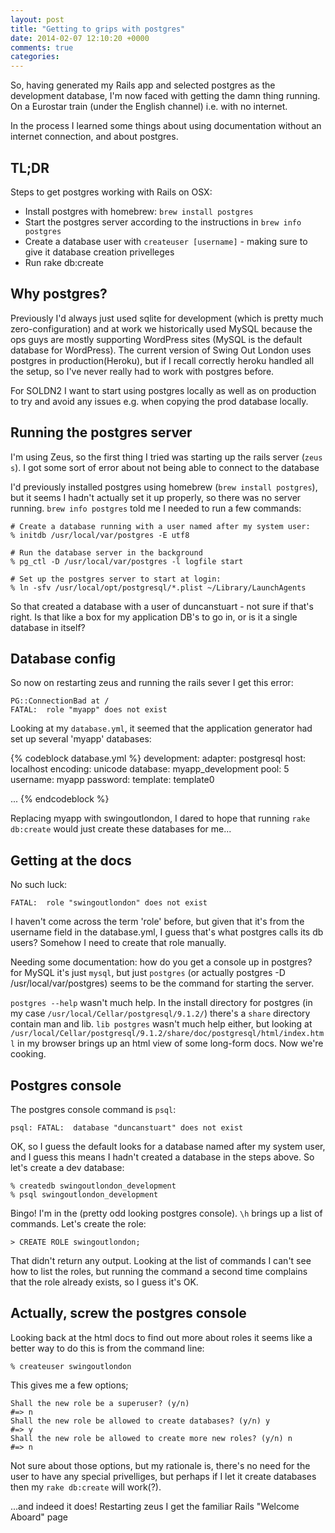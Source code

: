 ```yaml
---
layout: post
title: "Getting to grips with postgres"
date: 2014-02-07 12:10:20 +0000
comments: true
categories:
---
```


So, having generated my Rails app and selected postgres as the development database, I'm now faced with getting the damn thing running. On a Eurostar train (under the English channel) i.e. with no internet.

In the process I learned some things about using documentation without an internet connection, and about postgres.

TL;DR
-------------
Steps to get postgres working with Rails on OSX:

  * Install postgres with homebrew: `brew install postgres`
  * Start the postgres server according to the instructions in `brew info postgres`
  * Create a database user with `createuser [username]` - making sure to give it database creation privelleges
  * Run rake db:create

Why postgres?
-------------
Previously I'd always just used sqlite for development (which is pretty much zero-configuration) and at work we historically used MySQL because the ops guys are mostly supporting WordPress sites (MySQL is the default database for WordPress). The current version of Swing Out London uses postgres in production(Heroku), but if I recall correctly heroku handled all the setup, so I've never really had to work with postgres before.

For SOLDN2 I want to start using postgres locally as well as on production to try and avoid any issues e.g. when copying the prod database locally.

Running the postgres server
----------------------------
I'm using Zeus, so the first thing I tried was starting up the rails server (`zeus s`). I got some sort of error about not being able to connect to the database

I'd previously installed postgres using homebrew (`brew install postgres`), but it seems I hadn't actually set it up properly, so there was no server running. `brew info postgres` told me I needed to run a few commands:

    # Create a database running with a user named after my system user:
    % initdb /usr/local/var/postgres -E utf8

    # Run the database server in the background
    % pg_ctl -D /usr/local/var/postgres -l logfile start

    # Set up the postgres server to start at login:
    % ln -sfv /usr/local/opt/postgresql/*.plist ~/Library/LaunchAgents

So that created a database with a user of duncanstuart - not sure if that's right. Is that like a box for my application DB's to go in, or is it a single database in itself?

Database config
---------------
So now on restarting zeus and running the rails sever I get this error:

    PG::ConnectionBad at /
    FATAL:  role "myapp" does not exist

Looking at my `database.yml`, it seemed that the application generator had set up several 'myapp' databases:

{% codeblock database.yml %}
development:
  adapter:  postgresql
  host:     localhost
  encoding: unicode
  database: myapp_development
  pool:     5
  username: myapp
  password:
  template: template0

  ...
{% endcodeblock %}

Replacing myapp with swingoutlondon, I dared to hope that running `rake db:create` would just create these databases for me...

Getting at the docs
-------------------
No such luck:

    FATAL:  role "swingoutlondon" does not exist

I haven't come across the term 'role' before, but given that it's from the username field in the database.yml, I guess that's what postgres calls its db users? Somehow I need to create that role manually.

Needing some documentation: how do you get a console up in postgres? for MySQL it's just `mysql`, but just `postgres` (or actually postgres -D /usr/local/var/postgres) seems to be the command for starting the server.

`postgres --help` wasn't much help. In the install directory for postgres (in my case `/usr/local/Cellar/postgresql/9.1.2/`) there's a `share` directory contain man and lib. `lib postgres` wasn't much help either, but looking at `/usr/local/Cellar/postgresql/9.1.2/share/doc/postgresql/html/index.html` in my browser brings up an html view of some long-form docs. Now we're cooking.

Postgres console
-----------------
The postgres console command is `psql`:

    psql: FATAL:  database "duncanstuart" does not exist

OK, so I guess the default looks for a database named after my system user, and I guess this means I hadn't created a database in the steps above. So let's create a dev database:

    % createdb swingoutlondon_development
    % psql swingoutlondon_development

Bingo! I'm in the (pretty odd looking postgres console). `\h` brings up a list of commands. Let's create the role:

    > CREATE ROLE swingoutlondon;

That didn't return any output. Looking at the list of commands I can't see how to list the roles, but running the command a second time complains that the role already exists, so I guess it's OK.

Actually, screw the postgres console
------------------------------------
Looking back at the html docs to find out more about roles it seems like a better way to do this is from the command line:

    % createuser swingoutlondon

This gives me a few options;

    Shall the new role be a superuser? (y/n)
    #=> n
    Shall the new role be allowed to create databases? (y/n) y
    #=> y
    Shall the new role be allowed to create more new roles? (y/n) n
    #=> n

Not sure about those options, but my rationale is, there's no need for the user to have any special privelliges, but perhaps if I let it create databases then my `rake db:create` will work(?).

...and indeed it does! Restarting zeus I get the familiar Rails "Welcome Aboard" page



